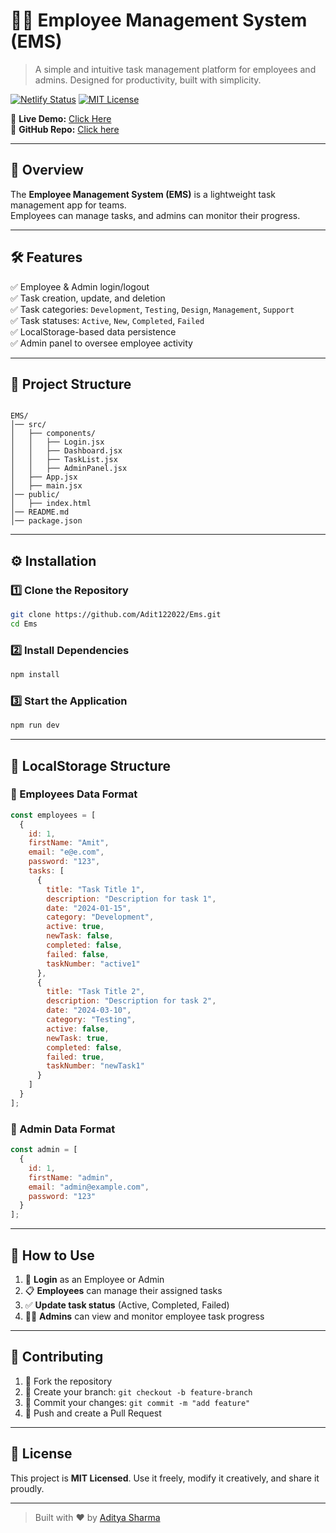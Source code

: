 # 🧑‍💼 Employee Management System (EMS)

> A simple and intuitive task management platform for employees and admins. Designed for productivity, built with simplicity.

[![Netlify Status](https://img.shields.io/netlify/your-netlify-deploy-id?style=flat-square&logo=netlify)](https://employeemanagementsytm.netlify.app/)
[![MIT License](https://img.shields.io/badge/license-MIT-green.svg?style=flat-square)](LICENSE)

🔗 **Live Demo:** [Click Here](https://employeemanagementsytm.netlify.app/)  
🔗 **GitHub Repo:** [Click here](https://github.com/Adit122022/Ems)

---

## 🚀 Overview

The **Employee Management System (EMS)** is a lightweight task management app for teams.  
Employees can manage tasks, and admins can monitor their progress.

---

## 🛠 Features

✅ Employee & Admin login/logout  
✅ Task creation, update, and deletion  
✅ Task categories: `Development`, `Testing`, `Design`, `Management`, `Support`  
✅ Task statuses: `Active`, `New`, `Completed`, `Failed`  
✅ LocalStorage-based data persistence  
✅ Admin panel to oversee employee activity  

---

## 📁 Project Structure

```

EMS/
│── src/
│   ├── components/
│   │   ├── Login.jsx
│   │   ├── Dashboard.jsx
│   │   ├── TaskList.jsx
│   │   ├── AdminPanel.jsx
│   ├── App.jsx
│   ├── main.jsx
│── public/
│   ├── index.html
│── README.md
│── package.json

````

---

## ⚙️ Installation

### 1️⃣ Clone the Repository

```bash
git clone https://github.com/Adit122022/Ems.git
cd Ems
````

### 2️⃣ Install Dependencies

```bash
npm install
```

### 3️⃣ Start the Application

```bash
npm run dev
```

---

## 💾 LocalStorage Structure

### 📌 Employees Data Format

```js
const employees = [
  {
    id: 1,
    firstName: "Amit",
    email: "e@e.com",
    password: "123",
    tasks: [
      {
        title: "Task Title 1",
        description: "Description for task 1",
        date: "2024-01-15",
        category: "Development",
        active: true,
        newTask: false,
        completed: false,
        failed: false,
        taskNumber: "active1"
      },
      {
        title: "Task Title 2",
        description: "Description for task 2",
        date: "2024-03-10",
        category: "Testing",
        active: false,
        newTask: true,
        completed: false,
        failed: true,
        taskNumber: "newTask1"
      }
    ]
  }
];
```

### 📌 Admin Data Format

```js
const admin = [
  {
    id: 1,
    firstName: "admin",
    email: "admin@example.com",
    password: "123"
  }
];
```

---

## 🧪 How to Use

1. 🔐 **Login** as an Employee or Admin
2. 📋 **Employees** can manage their assigned tasks
3. ✅ **Update task status** (Active, Completed, Failed)
4. 🧑‍💼 **Admins** can view and monitor employee task progress

---

## 🤝 Contributing

1. 🍴 Fork the repository
2. 🌱 Create your branch: `git checkout -b feature-branch`
3. 💾 Commit your changes: `git commit -m "add feature"`
4. 🚀 Push and create a Pull Request

---

## 📜 License

This project is **MIT Licensed**.
Use it freely, modify it creatively, and share it proudly.

---

> Built with ❤️ by [Aditya Sharma](https://github.com/Adit122022)


